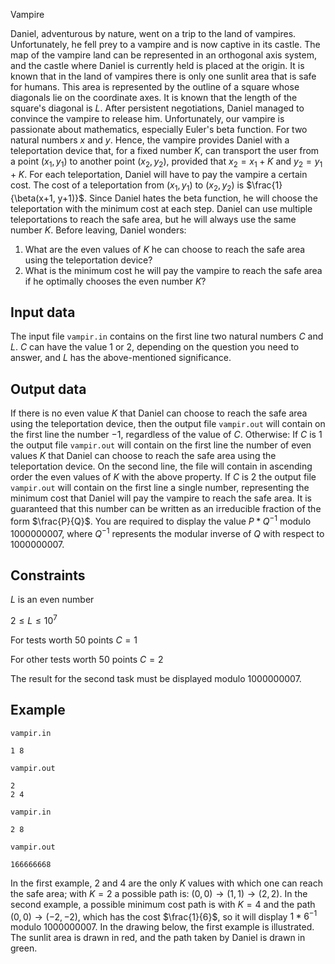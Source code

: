 Vampire

Daniel, adventurous by nature, went on a trip to the land of vampires. Unfortunately, he fell prey to a vampire and is now captive in its castle. The map of the vampire land can be represented in an orthogonal axis system, and the castle where Daniel is currently held is placed at the origin. It is known that in the land of vampires there is only one sunlit area that is safe for humans. This area is represented by the outline of a square whose diagonals lie on the coordinate axes. It is known that the length of the square's diagonal is $L$. After persistent negotiations, Daniel managed to convince the vampire to release him. Unfortunately, our vampire is passionate about mathematics, especially Euler's beta function. For two natural numbers $x$ and $y$. Hence, the vampire provides Daniel with a teleportation device that, for a fixed number $K$, can transport the user from a point $(x_1, y_1)$ to another point $(x_2, y_2)$, provided that $x_2 = x_1 + K$ and $y_2 = y_1 + K$. For each teleportation, Daniel will have to pay the vampire a certain cost. The cost of a teleportation from $(x_1, y_1)$ to $(x_2, y_2)$ is $\frac{1}{\beta(x+1, y+1)}$. Since Daniel hates the beta function, he will choose the teleportation with the minimum cost at each step. Daniel can use multiple teleportations to reach the safe area, but he will always use the same number $K$. Before leaving, Daniel wonders:
1) What are the even values of $K$ he can choose to reach the safe area using the teleportation device?
2) What is the minimum cost he will pay the vampire to reach the safe area if he optimally chooses the even number $K$?

## Input data

The input file `vampir.in` contains on the first line two natural numbers $C$ and $L$. $C$ can have the value $1$ or $2$, depending on the question you need to answer, and $L$ has the above-mentioned significance.

## Output data

If there is no even value $K$ that Daniel can choose to reach the safe area using the teleportation device, then the output file `vampir.out` will contain on the first line the number $-1$, regardless of the value of $C$. Otherwise:
If $C$ is $1$ the output file `vampir.out` will contain on the first line the number of even values $K$ that Daniel can choose to reach the safe area using the teleportation device. On the second line, the file will contain in ascending order the even values of $K$ with the above property.
If $C$ is $2$ the output file `vampir.out` will contain on the first line a single number, representing the minimum cost that Daniel will pay the vampire to reach the safe area. It is guaranteed that this number can be written as an irreducible fraction of the form $\frac{P}{Q}$. You are required to display the value $P * Q^{-1}$ modulo $1000000007$, where $Q^{-1}$ represents the modular inverse of $Q$ with respect to $1000000007$.

## Constraints

$L$ is an even number

$2 \leq L \leq 10^7$

For tests worth $50$ points $C = 1$

For other tests worth $50$ points $C = 2$

The result for the second task must be displayed modulo $1000000007$.

## Example

`vampir.in`
```
1 8
```
`vampir.out`
```
2
2 4
```
`vampir.in`
```
2 8
```
`vampir.out`
```
166666668
```
In the first example, 2 and 4 are the only $K$ values with which one can reach the safe area; with $K = 2$ a possible path is: $(0,0) \rightarrow (1,1) \rightarrow (2,2)$.
In the second example, a possible minimum cost path is with $K = 4$ and the path $(0,0) \rightarrow (-2, -2)$, which has the cost $\frac{1}{6}$, so it will display $1*6^{-1}$ modulo $1000000007$.
In the drawing below, the first example is illustrated. The sunlit area is drawn in red, and the path taken by Daniel is drawn in green.